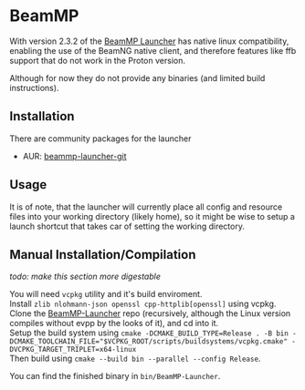 # BeamMP
With version 2.3.2 of the [BeamMP Launcher](https://github.com/BeamMP/BeamMP-Launcher) has native linux compatibility, 
enabling the use of the BeamNG native client, and therefore features like ffb support that do not work in the Proton version.
  
Although for now they do not provide any binaries (and limited build instructions).  

## Installation
There are community packages for the launcher
- AUR: [beammp-launcher-git](https://aur.archlinux.org/packages/beammp-launcher-git)

## Usage
It is of note, that the launcher will currently place all config and resource files into your working directory (likely home),
so it might be wise to setup a launch shortcut that takes car of setting the working directory.

## Manual Installation/Compilation
*todo: make this section more digestable*  
  
You will need `vcpkg` utility and it's build enviroment.  
Install `zlib nlohmann-json openssl cpp-httplib[openssl]` using vcpkg.  
Clone the [BeamMP-Launcher](https://github.com/BeamMP/BeamMP-Launcher) repo (recursively, although the Linux version compiles without evpp by the looks of it),
and cd into it.  
Setup the build system using `cmake -DCMAKE_BUILD_TYPE=Release . -B bin -DCMAKE_TOOLCHAIN_FILE="$VCPKG_ROOT/scripts/buildsystems/vcpkg.cmake" -DVCPKG_TARGET_TRIPLET=x64-linux`  
Then build using `cmake --build bin --parallel --config Release`.  
  
You can find the finished binary in `bin/BeamMP-Launcher`.
